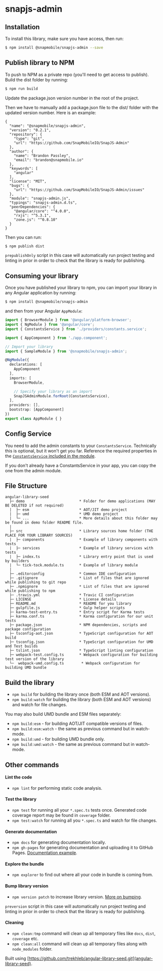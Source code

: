# snapjs-admin

## Installation

To install this library, make sure you have access, then run:

```bash
$ npm install @snapmobile/snapjs-admin --save
```

## Publish library to NPM
To push to NPM as a private repo (you'll need to get access to publish). Build the dist folder by running:

```bash
$ npm run build
```

Update the package.json version number in the root of the project.

Then we have to manually add a package.json file to the dist/ folder with the updated version number. Here is an example:

```
{
  "name": "@snapmobile/snapjs-admin",
  "version": "0.2.1",
  "repository": {
    "type": "git",
    "url": "https://github.com/SnapMobileIO/SnapJS-Admin"
  },
  "author": {
    "name": "Brandon Passley",
    "email": "brandon@snapmobile.io"
  },
  "keywords": [
    "angular"
  ],
  "license": "MIT",
  "bugs": {
    "url": "https://github.com/SnapMobileIO/SnapJS-Admin/issues"
  },
  "module": "snapjs-admin.js",
  "typings": "snapjs-admin.d.ts",
  "peerDependencies": {
    "@angular/core": "^4.0.0",
    "rxjs": "^5.3.1",
    "zone.js": "^0.8.10"
  }
}
```

Then you can run:

```bash
$ npm publish dist
```

`prepublishOnly` script in this case will automatically run project testing and linting in prior in order to check that the library is ready for publishing.

## Consuming your library

Once you have published your library to npm, you can import your library in any Angular application by running:

```bash
$ npm install @snapmobile/snapjs-admin
```

and then from your Angular `AppModule`:

```typescript
import { BrowserModule } from '@angular/platform-browser';
import { NgModule } from '@angular/core';
import { ConstantsService } from './providers/constants.service';

import { AppComponent } from './app.component';

// Import your library
import { SampleModule } from '@snapmobile/snapjs-admin';

@NgModule({
  declarations: [
    AppComponent
  ],
  imports: [
    BrowserModule,

    // Specify your library as an import
    SnapJSAdminModule.forRoot(ConstantsService),
  ],
  providers: [],
  bootstrap: [AppComponent]
})
export class AppModule { }
```

## Config Service

You need to add the admin constants to your `ConstantsService`. Technically this is optional, but it won't get you far. Reference the required properties in the [`ConstantsService` included in the module](https://github.com/SnapMobileIO/SnapJS-Admin/blob/master/src/admin/constants.service.ts).

If you don't already have a ConstantsService in your app, you can copy the one from the admin module. 


## File Structure

```
angular-library-seed
  ├─ demo                         * Folder for demo applications (MAY BE DELETED if not required) 
  |  ├─ esm                       * AOT/JIT demo project
  |  ├─ umd                       * UMD demo project
  |  └─ ...                       * More details about this folder may be found in demo folder README file.
  |
  ├─ src                          * Library sources home folder (THE PLACE FOR YOUR LIBRARY SOURCES)
  |  ├─ components                * Example of library components with tests
  |  ├─ services                  * Example of library services with tests
  |  ├─ index.ts                  * Library entry point that is used by builders
  |  └─ tick-tock.module.ts       * Example of library module
  |
  ├─ .editorconfig                * Common IDE configuration
  ├─ .gitignore                   * List of files that are ignored while publishing to git repo
  ├─ .npmignore                   * List of files that are ignored while publishing to npm
  ├─ .travis.yml                  * Travic CI configuration
  ├─ LICENSE                      * License details
  ├─ README.md                    * README for you library
  ├─ gulpfile.js                  * Gulp helper scripts
  ├─ karma-test-entry.ts          * Entry script for Karma tests
  ├─ karma.conf.ts                * Karma configuration for our unit tests
  ├─ package.json                 * NPM dependencies, scripts and package configuration
  ├─ tsconfig-aot.json            * TypeScript configuration for AOT build
  ├─ tsconfig.json                * TypeScript configuration for UMD and Test builds
  ├─ tslint.json                  * TypeScript linting configuration
  ├─ webpack-test.config.ts       * Webpack configuration for building test version of the library
  └─  webpack-umd.config.ts        * Webpack configuration for building UMD bundle
```

## Build the library
- `npm build` for building the library once (both ESM and AOT versions).
- `npm build:watch` for building the library (both ESM and AOT versions) and watch for file changes.

You may also build UMD bundle and ESM files separately:
- `npm build:esm` - for building AOT/JIT compatible versions of files.
- `npm build:esm:watch` - the same as previous command but in watch-mode.
- `npm build:umd` - for building UMD bundle only.
- `npm build:umd:watch` - the same as previous command but in watch-mode.

## Other commands

#### Lint the code
- `npm lint` for performing static code analysis.

#### Test the library
- `npm test` for running all your `*.spec.ts` tests once. Generated code coverage report may be found in `coverage` folder.
- `npm test:watch` for running all you `*.spec.ts` and watch for file changes.

#### Generate documentation
- `npm docs` for generating documentation locally.
- `npm gh-pages` for generating documentation and uploading it to GitHub Pages. [Documentation example](https://trekhleb.github.io/angular-library-seed/).

#### Explore the bundle
- `npm explorer` to find out where all your code in bundle is coming from.

#### Bump library version
- `npm version patch` to increase library version. [More on bumping](https://docs.npmjs.com/cli/version).

`preversion` script in this case will automatically run project testing and linting in prior in order to check that the library is ready for publishing.

#### Cleaning
- `npm clean:tmp` command will clean up all temporary files like `docs`, `dist`, `coverage` etc.
- `npm clean:all` command will clean up all temporary files along with `node_modules` folder. 

Built using [https://github.com/trekhleb/angular-library-seed.git](angular-library-seed).
